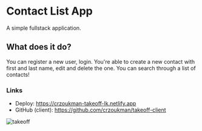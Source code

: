 # Contact List App

A simple fullstack application. 

## What does it do?

You can register a new user, login. You're able to create a new contact with first and last name, edit and delete the one. You can search through a list of contacts!

### Links

- Deploy: https://crzoukman-takeoff-lk.netlify.app
- GitHub (client): https://github.com/crzoukman/takeoff-client

![takeoff](https://user-images.githubusercontent.com/79852094/180011009-3f74bb9d-892f-419d-858a-84052c235715.png)
